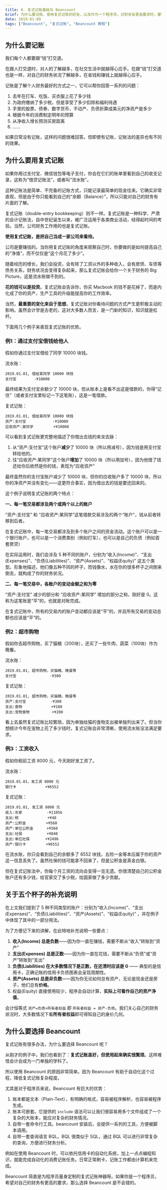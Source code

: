 ```yaml
---
title: 0. 复式记账基础与 Beancount
brief: 为什么要记账、使用复式记账的好处，以及作为一个程序员，对财务有更高要求时，要使用 Beancount。
date: 2019-01-09
tags: ["Beancount", "复式记账", "Beancount 教程"]
---
```


## 为什么要记账

我们每个人都要跟“钱”打交道。

在跟人打交道时，对人的了解越多，在社交生活中就越得心应手。在跟“钱”打交道也是一样，对自己的财务状况了解越多，在省钱和赚钱上就越得心应手。

记账是了解个人财务最好的方式之一，它可以帮你回答一系列的问题：

1. 去年在打车、吃饭、买衣服上花了多少钱
2. 为政府缴纳了多少税，但是享受了多少扣除和福利待遇
3. 手里的股票、债券、数字货币、不动产、负债折算成美元的净资产是多少
4. 根据今年的消费制定明年的预算
5. 从净收入增长预测买房距离
6. ……

如果日常没有记账，这样的问题很难回答。但即使有记账，记账法的差异也有不同的效果。

## 为什么要用复式记账

如果你用过支付宝、微信钱包等电子支付，你会在它们的账单里看到自己的收支记录，这称为“借贷记账法”，或者叫“流水账”。

这种记账法是简单、不完备的记账方式，只能记录最简单的现金往来。它确实非常直观，但是由于你只能看到自己的“余额（Balance）”，所以只能对自己的财务有片面的了解。

复式记账（double-entry bookkeeping）则不一样。复式记账是一种科学、严肃的会计记账法，自中世纪诞生以来，被广泛运用于各类商业活动，经得起时间的考验。当然，公司财务工作用的也是复式记账。

**使用复式记账，是把自己当成一家公司来看待。**

公司是要赚钱的。当你用复式记账的角度来观察自己时，你要做的是如何提高自己的“净值”，而不仅仅是“这个月花了多少”。

随着经历的增长，我们会投资，会有除了工资以外的多种收入，会有房债、车债等债务关系，财务状况会变得复杂起来，那么复式记账会给你一个关于财务的 Big Picture，这是流水账做不到的。

**花的钱可以是投资**。复式记账会告诉你，你买 Macbook 的钱不是花掉了，而是内化成了你的资产，生产工具的升级能提高你的工作效率。

当然，**最重要的变化来自于思想**。复式记账对你看待问题的方式产生更积极主动的影响。虽然会计学是古老的，这对大多数人而言，是一门新的知识，知识就是杠杆。

下面用几个例子来表现复式记账的优势。

### 例1：通过支付宝借钱给他人

假如你通过支付宝借给了同学 10000 块钱。

流水账：

```beancount
2019.01.01, 借给某同学 10000 块钱
支付宝        -¥10000
```

最终结果为支付宝余额少了 10000 块，但从账本上是看不出这是借款的，你得“记住”（或者支付宝里标记一下这笔账），这是一笔借款。

复式记账：

```beancount
2019.01.01, 借给某同学 10000 块钱
资产:支付宝            -¥10000
应收资产:某同学    	 +¥10000
```

可以看到复式记账更完整地描述了你借出去钱的来龙去脉：

1. 从“资产:支付宝”这个账户**减少**了 10000 块（所以用减号），因为钱是用支付宝转给他的。
2. 往“应收资产:某同学”这个账户**增加**了 10000 块（所以用加号），因为他借了钱还给你后依然是你的钱，表现为“应收资产”

最终虽然你的支付宝账户减少了 10000 块，但你的应收账户多了 10000 块，所以你的净资产并没有变化——这更符合事实，因为借出去的钱是要还回来的。

这个例子说明复式记账的两个特点：

**一、每一笔交易都涉及两个或两个以上的账户**

“资产:支付宝” 和 “应收资产:某同学”这笔借款交易涉及的两个“账户”，钱从前者转移到后者。

在复式记账中，每一笔交易都涉及到多个账户之间的资金流动。这个账户可以是一个银行账户，也可以是一个消费类别（例如打车），也可以是自己的负债（例如首套房贷）

在实际运用时，我们会涉及 5 种不同的账户，分别为“收入(Income)”、“支出(Expenses)”、“负债(Liabilities)”、“资产(Assets)”、“权益(Equity)” 这五个类型。形象地描述，他们像五种不同的杯子，而钱像水，水在你的很多杯子之间倒来倒去，就构成了你的财务状况。

**二、每一笔交易中，各账户的变动金额之和为零**

“资产:支付宝” 减少的部分和 “应收资产:某同学” 增加的部分之和，刚好是 0。这称为这笔账是“平”的，也就是对账完成。

在复式记账中，所有的交易内的账户变动都应该是“平”的，并且所有交易的变动总额也应该是“平”的。

### 例2：超市购物

假如你去超市购物，买了猫粮（200块），还买了一些牛肉、蔬菜（100块）作为晚餐。

流水账：

```beancount
2019.01.01, 超市购物，买猫粮、晚餐等
支付宝        		  -¥300
```

复式记账：

```beancount
2019.01.01, 超市购物，买猫粮、晚餐等
资产:支付宝           -¥300
支出:食物    	      +¥100
支出:宠物食物          +¥200
```

看上去虽然复式记账比较繁琐，因为单独给猫的食物支出被单独列出来了。但当你想统计今年在宠物上花了多少钱时，复式记账会非常清晰，使用流水账没法满足要求。


### 例3：工资收入

假如你税前工资 8000 元，今天刚好发工资了。

流水账：

```beancount
2019.01.01，发工资 8000 元
银行卡 		    +¥6552
```

复式记账：

```beancount
2019.01.01, 发工资 8000 元
收入:东家 		    -¥11056
支出:税 		     +¥48
资产:公积金         +¥560
资产:单位公积金      +¥560
支出:社保           +¥840
支出:单位社保       +¥2496
资产:银行卡 		   +¥6552
```

在流水账，你只会看到自己的余额多了 6552 块钱，五险一金等本应属于你的资产这一信息丢失了。虽然社保的钱可能拿不回来了，但是公积金是真金白银。

但在复式记账法中，你每个月工资的流向会变得一览无遗。你很清楚自己的公积金账户还有多少钱，给官家交了多少税，给国家做了多少贡献。

## 关于五个杯子的补充说明

在上文我们提到了 5 种不同类型的账户：分别为“收入(Income)”、“支出(Expenses)”、“负债(Liabilities)”、“资产(Assets)”、“权益(Equity)” ，并在例子中体现了其中的一部分用法。

为了方便记下来的讲解，在此特地补充说明一些要点：

1. **收入(Income) 总是负数**——因为你一直在赚钱，需要不断从“收入”转账到“资产”
2. **支出(Expenses) 总是正数**——因为你一直在花钱，需要不断从“负债”或“资产”转账到“支出”
3. **负债(Liabilities) 在大多数情况下是正数，在还清时应该是 0** —— 典型的是信用卡，正确记账的信用卡负债图表会呈现周期性。
4. **资产(Assets) 总是非负数**——因为你无论如何总有资产，无论是现金还是房子，他们总有**价格**。
5. 权益(Equity) 直接使用较少，程序会自动计算，**实际上可看作自己的资产净值**。

会计恒等式 `资产=负债+所有者权益` 即 `所有者权益 = 资产-负债`。我们关心自己的财务状况时，大多数情况下看**所有者权益**即可得知自己的身价几何。

## 为什么要选择 Beancount

复式记账有很多办法，为什么要选择 Beancount 呢？

从刚才的例子中，我们也看到了：**复式记账虽好，但使用起来确实很繁琐**。这样难怪会计会成为一门单独的学科了。

所以使用 Beancount 的原因非常简单。因为 Beancount 有助于自动化这个过程，降低复式记账复杂程度。

尤其是对于程序员来说，Beancount 有巨大的优势：

1. 账本都是文本（Plain-Text），有明确的格式，容易被程序解析，也容易被程序生成。
2. 账本可嵌套。它提供的 `include` 语法可以让我们很容易用多个文件组成了一个复杂的大账本，能应对复杂的财务情况。 
3. 自带一套命令行工具。beancount 安装后，会提供一系列的工具，方便被脚本调用。
4. 自带一套查询语言 BQL。BQL 很类似于 SQL，通过 BQL 可以进行非常复杂的查询，方便进行财务分析。

例如在使用 Beancount 时，可以依托信用卡的自动化系统，加上一点点编程知识，就能完成自动化的消费记账任务。日常正常刷卡，记账工作都由计算机来完成。

Beancount 简直是为程序员量身定制的复式记账神器呀。如果你是一个程序员，希望对自己的财务有更高的要求，那么选择 Beancount 是不会错的。

